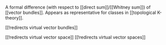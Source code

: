 
A formal difference (with respect to [[direct sum]]/[[Whitney sum]]) of [[vector bundles]]. Appears as representative for classes in [[topological K-theory]].

[[!redirects virtual vector bundles]]

[[!redirects virtual vector space]]
[[!redirects virtual vector spaces]]